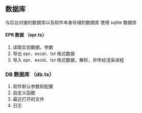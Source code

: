 ## 数据库

与后台对接的数据库以及软件本身存储的数据库
使用 sqlite 数据库

#### EPR 数据 （epr.ts）

1. 读取实验数据，参数
2. 导出 epr、excel、txt 格式数据
3. 导入 epr、excel、txt 格式数据，解析，并传给渲染进程

### DB 数据库 （db.ts）

1. 软件默认参数和配置
2. 自定义函数
3. 最近打开的文件
4. 日志
